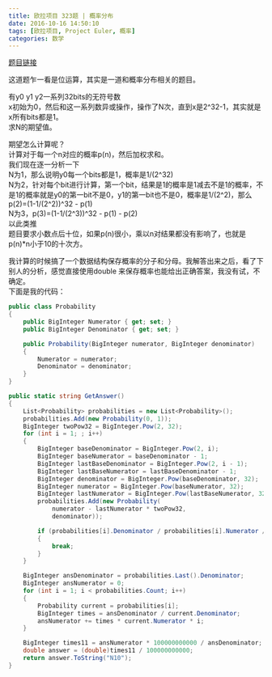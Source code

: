 ```yaml
---
title: 欧拉项目 323题 | 概率分布
date: 2016-10-16 14:50:10
tags: [欧拉项目, Project Euler, 概率]
categories: 数学
---
```

[题目链接](https://projecteuler.net/problem=323)

这道题乍一看是位运算，其实是一道和概率分布相关的题目。

有y0 y1 y2一系列32bits的无符号数  
x初始为0，然后和这一系列数异或操作，操作了N次，直到x是2^32-1，其实就是x所有bits都是1。  
求N的期望值。

期望怎么计算呢？  
计算对于每一个n对应的概率p(n)，然后加权求和。  
我们现在逐一分析一下  
N为1，那么说明y0每一个bits都是1，概率是1/(2^32)  
N为2，针对每个bit进行计算，第一个bit，结果是1的概率是1减去不是1的概率，不是1的概率就是y0的第一bit不是0，y1的第一bit也不是0，概率是1/(2^2)，那么p(2)=(1-1/(2^2))^32 - p(1)  
N为3，p(3)=(1-1/(2^3))^32 - p(1) - p(2)  
以此类推  
题目要求小数点后十位，如果p(n)很小，乘以n对结果都没有影响了，也就是p(n)\*n小于10的十次方。

我计算的时候搞了一个数据结构保存概率的分子和分母。我解答出来之后，看了下别人的分析，感觉直接使用double 来保存概率也能给出正确答案，我没有试，不确定。  
下面是我的代码：

``` csharp
public class Probability
{
    public BigInteger Numerator { get; set; }
    public BigInteger Denominator { get; set; }

    public Probability(BigInteger numerator, BigInteger denominator)
    {
        Numerator = numerator;
        Denominator = denominator;
    }
}

public static string GetAnswer()
{
    List<Probability> probabilities = new List<Probability>();
    probabilities.Add(new Probability(0, 1));
    BigInteger twoPow32 = BigInteger.Pow(2, 32);
    for (int i = 1; ; i++)
    {
        BigInteger baseDenominator = BigInteger.Pow(2, i);
        BigInteger baseNumerator = baseDenominator - 1;
        BigInteger lastBaseDenominator = BigInteger.Pow(2, i - 1);
        BigInteger lastBaseNumerator = lastBaseDenominator - 1;
        BigInteger denominator = BigInteger.Pow(baseDenominator, 32);
        BigInteger numerator = BigInteger.Pow(baseNumerator, 32);
        BigInteger lastNumerator = BigInteger.Pow(lastBaseNumerator, 32);
        probabilities.Add(new Probability(
            numerator - lastNumerator * twoPow32,
            denominator));

        if (probabilities[i].Denominator / probabilities[i].Numerator / i > BigInteger.Pow(10, 12))
        {
            break;
        }
    }

    BigInteger ansDenominator = probabilities.Last().Denominator;
    BigInteger ansNumerator = 0;
    for (int i = 1; i < probabilities.Count; i++)
    {
        Probability current = probabilities[i];
        BigInteger times = ansDenominator / current.Denominator;
        ansNumerator += times * current.Numerator * i;
    }

    BigInteger times11 = ansNumerator * 100000000000 / ansDenominator;
    double answer = (double)times11 / 100000000000;
    return answer.ToString("N10");
}
```